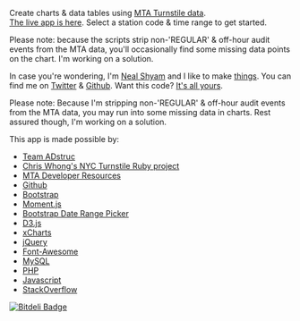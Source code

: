 Create charts & data tables using <a href="http://www.mta.info/developers/turnstile.html" target="_blank">MTA Turnstile data</a>. 
	<br/><a href="http://nealshyam.com/mta">The live app is here</a>. Select a station code & time range to get started.
	<p>Please note: because the scripts strip non-'REGULAR' & off-hour audit events from the MTA data, you'll occasionally find some missing data points on the chart. I'm working on a solution.</p>
	<p>In case you're wondering, I'm <a href="http://nealshyam.com" target="_blank">Neal Shyam</a> and I like to make <a href="http://nealrs.github.io/LegalGrep" target="_blank">things</a>. You can find me on <a href="https://twitter.com/nealrs" target="_blank">Twitter</a> & <a href="https://github.com/nealrs/" target="_blank">Github</a>. Want this code? <a href="https://github.com/nealrs/MTA" target="_blank">It's all yours</a>.
	<p>Please note: Because I'm stripping non-'REGULAR' & off-hour audit events from the MTA data, you may run into some missing data in charts. Rest assured though, I'm working on a solution.</p>
	<p>This app is made possible by: 
	<ul>
		<li><a href="http://adstruc.com" target="_blank">Team ADstruc</a></li>
		<li><a href="https://github.com/louiedog98/nycturnstiles" target="_blank">Chris Whong's NYC Turnstile Ruby project</a></li>
		<li><a href="http://www.mta.info/developers/" target="_blank">MTA Developer Resources</a></li>
		<li><a href="http://github.com" target="_blank">Github</a></li>
		<li><a href="http://twitter.github.io/bootstrap/" target="_blank">Bootstrap</a></li> 
		<li><a href="http://momentjs.com/" target="_blank">Moment.js</a></li> 
		<li><a href="https://github.com/dangrossman/bootstrap-daterangepicker" target="_blank">Bootstrap Date Range Picker</a></li>
		<li><a href="http://d3js.org/" target="_blank">D3.js</a></li> 
		<li><a href="http://tenxer.github.io/xcharts/" target="_blank">xCharts</a></li>
		<li><a href="http://jquery.com/" target="_blank">jQuery</a></li>
		<li><a href="http://fortawesome.github.io/Font-Awesome/" target="_blank">Font-Awesome</a></li>
		<li><a href="http://mysql.com" target="_blank">MySQL</a></li>
		<li><a href="http://us.php.net" target="_blank">PHP</a></li>
		<li><a href="https://developer.mozilla.org/en-US/docs/Web/JavaScript?redirectlocale=en-US&redirectslug=JavaScript" target="_blank">Javascript</a></li>
		<li><a href="http://stackoverflow.com" target="_blank">StackOverflow</a></li>
	</ul>

	
[![Bitdeli Badge](https://d2weczhvl823v0.cloudfront.net/nealrs/MTA/trend.png)](https://bitdeli.com/free "Bitdeli Badge")

